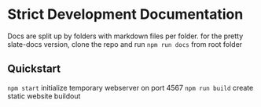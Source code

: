 # Strict Development Documentation
Docs are split up by folders with markdown files per folder.
for the pretty slate-docs version, clone the repo and run `npm run docs` from root folder

## Quickstart
`npm start` initialize temporary webserver on port 4567
`npm run build` create static website buildout
